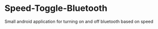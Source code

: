 Speed-Toggle-Bluetooth
======================

Small android application for turning on and off bluetooth based on speed
